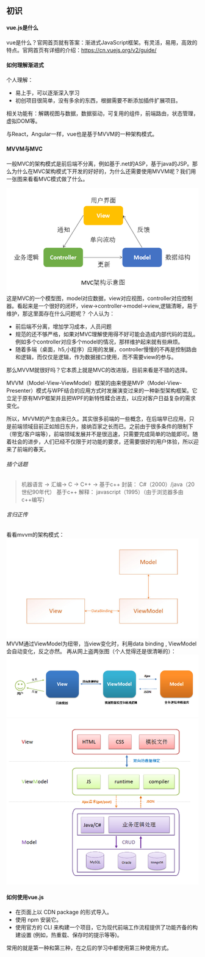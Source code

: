 ## 初识
#### vue.js是什么
vue是什么？官网首页就有答案：渐进式JavaScript框架。有灵活，易用，高效的特点。官网首页有详细的介绍：https://cn.vuejs.org/v2/guide/

#### 如何理解渐进式
个人理解：
* 易上手，可以逐渐深入学习
* 初创项目很简单，没有多余的东西，根据需要不断添加插件扩展项目。

相关功能有：解耦视图与数据，数据驱动，可复用的组件，前端路由，状态管理，虚拟DOM等。

与React，Angular一样，vue也是基于MVVM的一种架构模式。
#### MVVM与MVC
一般MVC的架构模式是前后端不分离，例如基于.net的ASP，基于java的JSP。那么为什么在MVC架构模式下开发的好好的，为什么还需要使用MVVM呢？我们用一张图来看看MVC模式做了什么。

![](./vue初识/mvc.png)
这是MVC的一个模型图，model对应数据，view对应视图，controller对应控制器。看起来是一个很好的闭环，view->controller->model->view,逻辑清晰，易于维护，那这里面存在什么问题呢？
个人认为：
* 前后端不分离，增加学习成本，人员问题
* 规范的还不够严格，如果对MVC理解使用得不好可能会造成内部代码的混乱。例如多个controller对应多个model的情况，那样维护起来就有些麻烦。
* 随着多端（桌面，h5,小程序）应用的发展，controller慢慢的不再是控制路由和逻辑，而仅仅是逻辑，作为数据接口使用，而不需要view的参与。


那么MVVM就很好吗？它本质上就是MVC的改进版，目前来看是不错的选择。

MVVM（Model-View-ViewModel）框架的由来便是MVP（Model-View-Presenter）模式与WPF结合的应用方式时发展演变过来的一种新型架构框架。它立足于原有MVP框架并且把WPF的新特性糅合进去，以应对客户日益复杂的需求变化。

所以，MVVM的产生由来已久。其实很多前端的一些概念，在后端早已应用，只是前端领域目前正如旭日东升，接纳百家之长而已。之前由于很多条件的限制下（带宽/客户端等），前端领域发展并不是很迅速，只需要完成简单的功能即可。随着社会的进步，人们已经不仅限于对功能的要求，还需要很好的用户体验，所以迎来了前端的春天。
###### 插个话题
>机器语言 -> 汇编-> C -> C++ -> 
基于c++ 封装： C#（2000）/java（20世纪90年代）
基于c++ 解释： javascript（1995）（由于浏览器多由c++编写）

###### 言归正传
看看mvvm的架构模式：
![](./vue初识/mvvm.jpg)
MVVM通过ViewModel为纽带，当view变化时，利用data binding , ViewModel会自动变化，反之亦然。
再从网上盗两张图（个人觉得还是很清晰的）：
![](./vue初识/mvvm1.png)
![](./vue初识/mvvm2.png)

#### 如何使用vue.js
* 在页面上以 CDN package 的形式导入。
* 使用 npm 安装它。
* 使用官方的 CLI 来构建一个项目，它为现代前端工作流程提供了功能齐备的构建设置 (例如，热重载、保存时的提示等等)。

常用的就是第一种和第三种，在之后的学习中都使用第三种使用方式。